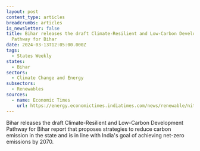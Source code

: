 ```yaml
---
layout: post
content_type: articles
breadcrumbs: articles
is_newsletter: false
title: Bihar releases the draft Climate-Resilient and Low-Carbon Development
  Pathway for Bihar
date: 2024-03-13T12:05:00.000Z
tags:
  - States Weekly
states:
  - Bihar
sectors:
  - Climate Change and Energy
subsectors:
  - Renewables
sources:
  - name: Economic Times
    url: https://energy.economictimes.indiatimes.com/news/renewable/nitish-releases-draft-report-on-strategies-for-reduction-of-carbon-emission-in-bihar/108228649
---
```

Bihar releases the draft Climate-Resilient and Low-Carbon Development Pathway for Bihar report that proposes strategies to reduce carbon emission in the state and is in line with India's goal of achieving net-zero emissions by 2070.
